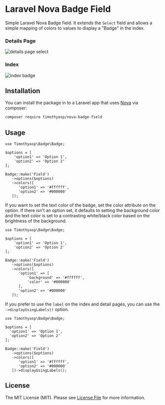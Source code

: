 # Laravel Nova Badge Field

Simple Laravel Nova Badge field.  It extends the `Select` field and allows a simple mapping of colors to values to display a "Badge" in the index.

### Details Page

![details page select](https://cdn-pro.dprcdn.net/files/acc_465612/S5MDqi)

### Index 

![index badge](https://cdn-pro.dprcdn.net/files/acc_465612/gibgjD)

## Installation

You can install the package in to a Laravel app that uses [Nova](https://nova.laravel.com) via composer:

```bash
composer require timothyasp/nova-badge-field
```

## Usage


```
use Timothyasp\Badge\Badge;

$options = [
    'option1' => 'Option 1',
    'option2' => 'Option 2'
];

Badge::make('Field')
   ->options($options)
   ->colors([
      'option1' => '#ffffff',
      'option2' => '#000000'
   ]);
```

If you want to set the text color of the badge, set the color attribute on the option.  If there isn't an option set, it defaults to setting the background color and the text color is set to a contrasting white/black color based on the brightness of the background. 

```
use Timothyasp\Badge\Badge;

$options = [
    'option1' => 'Option 1',
    'option2' => 'Option 2'
];

Badge::make('Field')
   ->options($options)
   ->colors([
      'option1' => [
          'background' => '#ffffff',
          'color' => '#000000'
      ],
      'option2' => '#000000'
   ]);
```

If you prefer to use the `label` on the index and detail pages, you can use the `->displayUsingLabels()` option.

```
use Timothyasp\Badge\Badge;

$options = [
  'option1' => 'Option 1',
  'option2' => 'Option 2'
];

Badge::make('Field')
   ->options($options)
   ->colors([
      'option1' => '#ffffff',
      'option2' => '#000000'
   ])->displayUsingLabels();
```

## License

The MIT License (MIT). Please see [License File](LICENSE.md) for more information.
